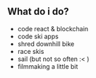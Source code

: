 ## What do i do? 
- code react & blockchain
- code ski apps 
- shred downhill bike
- race skis 
- sail (but not so often :< ) 
- filmmaking a little bit 
